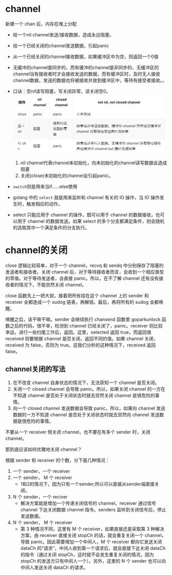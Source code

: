 # channel
新建一个 chan 后，内存在堆上分配



- 给一个nil channel发送/接收数据，造成永远阻塞。
- 给一个已经关闭的channel发送数据，引起panic
- 从一个已经关闭的channel接收数据，如果缓冲区中为空，则返回一个0值
- 无缓冲的channel是同步的，而有缓冲的channel是非同步的，无缓冲区的channel当有接收者时才会接收发送的数据，而有缓冲区时，及时无人接收channel数据，发送的数据也将被接收并放到缓冲区中，等待有接受者接收。。
- 口诀：空nil读写阻塞，写关闭异常，读关闭空0。
![img.png](img/img_4.png)
  1. nil channel代表channel未初始化，向未初始化的channel读写数据会造成阻塞
  2. 关闭(close)未初始化的channel会引起panic。

- `switch`则是用来当if……else使用
- golang 中的 `select` 就是用来监听和 channel 有关的 IO 操作，当 IO 操作发生时，触发相应的动作。
- select 只能应用于 channel 的操作，既可以用于 channel 的数据接收，也可以用于 channel 的数据发送。如果 select 的多个分支都满足条件，则会随机的选取其中一个满足条件的分支执行。

# channel的关闭
close 逻辑比较简单，对于一个 channel，recvq 和 sendq 中分别保存了阻塞的发送者和接收者。关闭 channel 后，对于等待接收者而言，会收到一个相应类型的零值。对于等待发送者，会直接 panic。所以，在不了解 channel 还有没有接收者的情况下，不能贸然关闭 channel。

close 函数先上一把大锁，接着把所有挂在这个 channel 上的 sender 和 receiver 全都连成一个 sudog 链表，再解锁。最后，再将所有的 sudog 全都唤醒。

唤醒之后，该干嘛干嘛。sender 会继续执行 chansend 函数里 goparkunlock 函数之后的代码，很不幸，检测到 channel 已经关闭了，panic。receiver 则比较幸运，进行一些扫尾工作后，返回。这里，selected 返回 true，而返回值 received 则要根据 channel 是否关闭，返回不同的值。如果 channel 关闭，received 为 false，否则为 true。这我们分析的这种情况下，received 返回 false。

## channel关闭的写法
1. 在不改变 channel 自身状态的情况下，无法获知一个 channel 是否关闭。
2. 关闭一个 closed channel 会导致 panic。所以，如果关闭 channel 的一方在不知道 channel 是否处于关闭状态时就去贸然关闭 channel 是很危险的事情。
3. 向一个 closed channel 发送数据会导致 panic。所以，如果向 channel 发送数据的一方不知道 channel 是否处于关闭状态时就去贸然向 channel 发送数据是很危险的事情。

不要从一个 receiver 侧关闭 channel，也不要在有多个 sender 时，关闭 channel。

那到底应该如何优雅地关闭 channel？

根据 sender 和 receiver 的个数，分下面几种情况：

1. 一个 sender，一个 receiver
2. 一个 sender， M 个 receiver
   - 1和2的情况下，因为只有一个sender,所以可以直接从sender端直接关闭。
3. N 个 sender，一个 reciver
   - 解决方案就是增加一个传递关闭信号的 channel，receiver 通过信号 channel 下达关闭数据 channel 指令。senders 监听到关闭信号后，停止发送数据。
4. N 个 sender， M 个 receiver
   - 第 3 种情况不同，这里有 M 个 receiver，如果直接还是采取第 3 种解决方案，由 receiver 直接关闭 stopCh 的话，就会重复关闭一个 channel，导致 panic。因此需要增加一个中间人，M 个 receiver 都向它发送关闭 dataCh 的“请求”，中间人收到第一个请求后，就会直接下达关闭 dataCh 的指令（通过关闭 stopCh，这时就不会发生重复关闭的情况，因为 stopCh 的发送方只有中间人一个）。另外，这里的 N 个 sender 也可以向中间人发送关闭 dataCh 的请求。